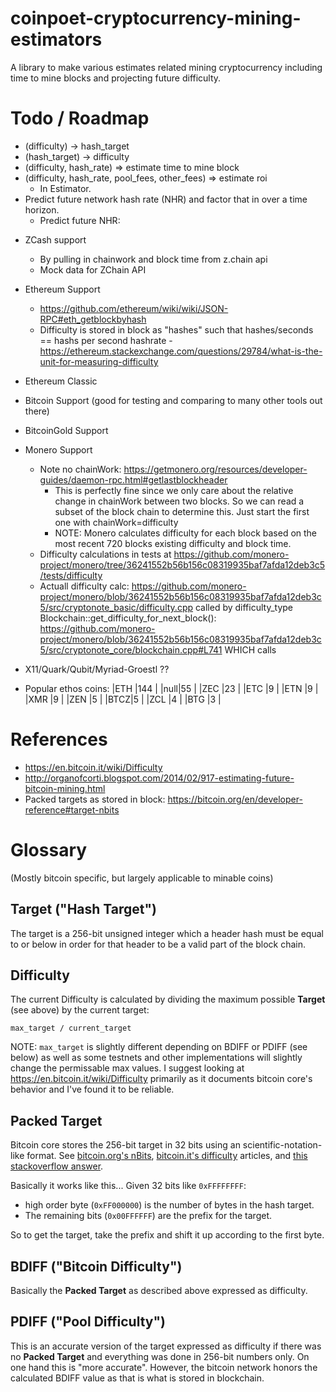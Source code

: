 # coinpoet-cryptocurrency-mining-estimators
A library to make various estimates related mining cryptocurrency including time to mine blocks and projecting future difficulty.

# Todo / Roadmap
+ (difficulty) -> hash_target
+ (hash_target) -> difficulty
+ (difficulty, hash_rate) => estimate time to mine block
+ (difficulty, hash_rate, pool_fees, other_fees) => estimate roi
  + In Estimator.
+ Predict future network hash rate (NHR) and factor that in over a time horizon.
  + Predict future NHR:
- ZCash support
  - By pulling in chainwork and block time from z.chain api
  - Mock data for ZChain API

- Ethereum Support
  - https://github.com/ethereum/wiki/wiki/JSON-RPC#eth_getblockbyhash
  - Difficulty is stored in block as "hashes" such that hashes/seconds == hashs per second hashrate - https://ethereum.stackexchange.com/questions/29784/what-is-the-unit-for-measuring-difficulty
- Ethereum Classic
- Bitcoin Support (good for testing and comparing to many other tools out there)
- BitcoinGold Support
- Monero Support
  - Note no chainWork: https://getmonero.org/resources/developer-guides/daemon-rpc.html#getlastblockheader
    - This is perfectly fine since we only care about the relative change in chainWork between two blocks. So we can read a subset of the block chain to determine this. Just start the first one with chainWork=difficulty
    - NOTE: Monero calculates difficulty for each block based on the most recent 720 blocks existing difficulty and block time.
  - Difficulty calculations in tests at https://github.com/monero-project/monero/tree/36241552b56b156c08319935baf7afda12deb3c5/tests/difficulty
  - Actuall difficulty calc: https://github.com/monero-project/monero/blob/36241552b56b156c08319935baf7afda12deb3c5/src/cryptonote_basic/difficulty.cpp called by difficulty_type Blockchain::get_difficulty_for_next_block(): https://github.com/monero-project/monero/blob/36241552b56b156c08319935baf7afda12deb3c5/src/cryptonote_core/blockchain.cpp#L741 WHICH calls 

- X11/Quark/Qubit/Myriad-Groestl ??
- Popular ethos coins:
  |ETH |144  |
  |null|55   |
  |ZEC |23   |
  |ETC |9    |
  |ETN |9    |
  |XMR |9    |
  |ZEN |5    |
  |BTCZ|5    |
  |ZCL |4    |
  |BTG |3    |


# References
- https://en.bitcoin.it/wiki/Difficulty
- http://organofcorti.blogspot.com/2014/02/917-estimating-future-bitcoin-mining.html
- Packed targets as stored in block: https://bitcoin.org/en/developer-reference#target-nbits


# Glossary
(Mostly bitcoin specific, but largely applicable to minable coins)

## Target ("Hash Target") ##
The target is a 256-bit unsigned integer which a header hash must be equal to or below in order for that header to be a valid part of the block chain.

## Difficulty ##
The current Difficulty is calculated by dividing the maximum possible **Target** (see above) by the current target:

    max_target / current_target

NOTE: `max_target` is slightly different depending on BDIFF or PDIFF (see below) as well as some testnets and other implementations will slightly change the permissable max values. I suggest looking at https://en.bitcoin.it/wiki/Difficulty primarily as it documents bitcoin core's behavior and I've found it to be reliable.

## Packed Target ##
Bitcoin core stores the 256-bit target in 32 bits using an scientific-notation-like format. See [bitcoin.org's nBits](https://bitcoin.org/en/developer-reference#target-nbits), [bitcoin.it's difficulty](https://en.bitcoin.it/wiki/Difficulty#How_is_difficulty_stored_in_blocks.3F) articles, and [this stackoverflow answer](https://stackoverflow.com/a/22161019/51061).

Basically it works like this... Given 32 bits like `0xFFFFFFFF`:
* high order byte (`0xFF000000`) is the number of bytes in the hash target.
* The remaining bits (`0x00FFFFFF`) are the prefix for the target.

So to get the target, take the prefix and shift it up according to the first byte.

## BDIFF ("Bitcoin Difficulty") ##
Basically the **Packed Target** as described above expressed as difficulty.

## PDIFF ("Pool Difficulty") ##
This is an accurate version of the target expressed as difficulty if there was no **Packed Target** and everything was done in 256-bit numbers only. On one hand this is "more accurate". However, the bitcoin network honors the calculated BDIFF value as that is what is stored in blockchain.
